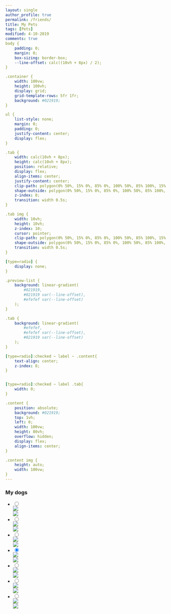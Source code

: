 ```yaml
---
layout: single
author_profile: true
permalink: /friends/
title: My Pets
tags: [Pets]
modified: 4-10-2019
comments: true
body {
    padding: 0;
    margin: 0;
    box-sizing: border-box;
    --line-offset: calc((10vh + 8px) / 2);
}

.container {
    width: 100vw;
    height: 100vh;
    display: grid;
    grid-template-rows: 5fr 1fr;
    background: #021919;
}

ul {
    list-style: none;
    margin: 0;
    padding: 0;
    justify-content: center;
    display: flex;
}

.tab {
    width: calc(10vh + 8px);
    height: calc(10vh + 8px);
    position: relative;
    display: flex;
    align-items: center;
    justify-content: center;
    clip-path: polygon(0% 50%, 15% 0%, 85% 0%, 100% 50%, 85% 100%, 15% 100%);
    shape-outside: polygon(0% 50%, 15% 0%, 85% 0%, 100% 50%, 85% 100%, 15% 100%);
    z-index: 0;
    transition: width 0.5s;
}

.tab img {
    width: 10vh;
    height: 10vh;
    z-index: 10;
    cursor: pointer;
    clip-path: polygon(0% 50%, 15% 0%, 85% 0%, 100% 50%, 85% 100%, 15% 100%);
    shape-outside: polygon(0% 50%, 15% 0%, 85% 0%, 100% 50%, 85% 100%, 15% 100%);
    transition: width 0.5s;
}

[type=radio] {
    display: none;   
}

.preview-list {
    background: linear-gradient(
        #021919,
        #021919 var(--line-offset),
        #efefef var(--line-offset)
    );
}

.tab {
    background: linear-gradient(
        #efefef,
        #efefef var(--line-offset),
        #021919 var(--line-offset)
    );
}

[type=radio]:checked ~ label ~ .content{
    text-align: center;
    z-index: 8;
}


[type=radio]:checked ~ label .tab{
    width: 0;
}

.content {
    position: absolute;
    background: #021919;
    top: 1vh;
    left: 0;
    width: 100vw;
    height: 80vh;
    overflow: hidden;
    display: flex;
    align-items: center;
}

.content img {
    height: auto;
    width: 100vw;  
}
---
```


### My dogs


<!-- ![alt text]({{amirrezavishteh.github.io}}/assets/images/mdog1.jpg "hobbies")
![alt text]({{amirrezavishteh.github.io}}/assets/images/dog1.jpg "hobbies")
![alt text]({{amirrezavishteh.github.io}}/assets/images/dg.jpg "hobbies")
![alt text]({{amirrezavishteh.github.io}}/assets/images/dg2.jpg "hobbies") -->

<!-- <!DOCTYPE html> -->
<!-- <html lang="en">
    <head>
        <meta charset="UTF-8">
        <meta name="viewport" content="width=device-width, initial-scale=1.0">
        <meta http-equiv="X-UA-Compatible" content="ie=edge">
        <link href="https://fonts.googleapis.com/css?family=Josefin+Sans:300,400,400i|Nunito:300,300i" rel="stylesheet">
        <link rel="stylesheet" href="css/style.css">
        <link rel="shortcut icon" type="image/png" href="img/favicon.png">
        <title>CSS Grids Gallery</title>
    </head>
    <body>
        <div class="container">
            <div class="gallery">
                <figure class="gallery__item gallery__item--1">
                    <img src="{{amirrezavishteh.github.io}}/assets/images/mdog1.jpg" alt="Gallery image 1" class="gallery__img">
                </figure>
                <figure class="gallery__item gallery__item--2">
                    <img src="{{amirrezavishteh.github.io}}/assets/images/dog1.jpg" alt="Gallery image 2" class="gallery__img">
                </figure>
                <figure class="gallery__item gallery__item--3">
                    <img src="{{amirrezavishteh.github.io}}/assets/images/dg.jpg" alt="Gallery image 3" class="gallery__img">
                </figure>
                <figure class="gallery__item gallery__item--4">
                    <img src="{{amirrezavishteh.github.io}}/assets/images/dg2.jpg" alt="Gallery image 4" class="gallery__img">
                </figure>
            </div>
        </div>
    </body>
</html> -->
<!-- <html>
<head>
<style>
div.gallery {
  margin: 5px;
  border: 1px solid #ccc;
  float: left;
  width: 180px;
}
div.gallery:hover {
  border: 1px solid #777;
}
div.gallery img {
  width: 100%;
  height: auto;
}
div.desc {
  padding: 15px;
  text-align: center;
}
</style>
</head>
<body>
<div class="gallery">
  <a target="_blank" href="img_5terre.jpg">
    <img src="{{amirrezavishteh.github.io}}/assets/images/mdog1.jpg" alt="Cinque Terre" width="600" height="400">
  </a>
  <div class="desc">Barack</div>
</div>
<div class="gallery">
  <a target="_blank" href="img_forest.jpg">
    <img src="{{amirrezavishteh.github.io}}/assets/images/dog1.jpg" alt="Forest" width="600" height="400">
  </a>
  <div class="desc">Barack</div>
</div>
<div class="gallery">
  <a target="_blank" href="img_lights.jpg">
    <img src="{{amirrezavishteh.github.io}}/assets/images/dg2.jpg" alt="Northern Lights" width="600" height="400">
  </a>
  <div class="desc">Jordan</div>
</div>
<div class="gallery">
  <a target="_blank" href="img_mountains.jpg">
    <img src="{{amirrezavishteh.github.io}}/assets/images/dg.jpg" alt="Mountains" width="600" height="400">
  </a>
  <div class="desc">Jordan</div>
</div>
</body>
</html> -->
<div class="container">
        <div class="full-view"></div>
        <div class="preview-list">
            <ul>
                <li>
                    <input type="radio" id="tab-1" name="gallery-group">
                    <label for="tab-1">
                        <div class="tab">
                            <img
                                src="{{amirrezavishteh.github.io}}/assets/images/mdog1.jpg"/>
                        </div>
                    </label>
                    <div class="content">
                        <img
                            src="{{amirrezavishteh.github.io}}/assets/images/dog1.jpg"/>
                    </div>
                </li>
                <li>
                    <input type="radio" id="tab-2" name="gallery-group">
                    <label for="tab-2">
                        <div class="tab">
                            <img
                                src="{{amirrezavishteh.github.io}}/assets/images/dg2.jpg" />
                        </div>
                    </label>
                    <div class="content">
                        <img
                            src="{{amirrezavishteh.github.io}}/assets/images/dg.jpg" />
                    </div>
                </li>
                <li>
                    <input type="radio" id="tab-3" name="gallery-group">
                    <label for="tab-3">
                        <div class="tab">
                            <img
                                src="https://images.pexels.com/photos/730256/pexels-photo-730256.jpeg?auto=compress&cs=tinysrgb&dpr=2&h=750&w=1260" />
                        </div>
                    </label>
                    <div class="content">
                        <img
                            src="https://images.pexels.com/photos/730256/pexels-photo-730256.jpeg?auto=compress&cs=tinysrgb&dpr=2&h=750&w=1260" />
                    </div>
                </li>
                <li>
                    <input type="radio" id="tab-4" name="gallery-group" checked>
                    <label for="tab-4">
                        <div class="tab">
                            <img
                                src="https://images.pexels.com/photos/22427/pexels-photo.jpg?auto=compress&cs=tinysrgb&dpr=2&h=750&w=1260" />
                        </div>
                    </label>
                    <div class="content">
                        <img src="https://images.pexels.com/photos/22427/pexels-photo.jpg?auto=compress&cs=tinysrgb&dpr=2&h=750&w=1260" />
                    </div>
                </li>
                <li>
                    <input type="radio" id="tab-5" name="gallery-group">
                    <label for="tab-5">
                        <div class="tab">
                            <img
                                src="https://images.pexels.com/photos/789380/pexels-photo-789380.jpeg?auto=compress&cs=tinysrgb&dpr=2&h=750&w=1260" />
                        </div>
                    </label>
                    <div class="content">
                            <img src="https://images.pexels.com/photos/789380/pexels-photo-789380.jpeg?auto=compress&cs=tinysrgb&dpr=2&h=750&w=1260" />
                        </div>
                </li>
                <li>
                    <input type="radio" id="tab-6" name="gallery-group">
                    <label for="tab-6">
                        <div class="tab">
                            <img
                                src="https://images.pexels.com/photos/355411/pexels-photo-355411.jpeg?auto=compress&cs=tinysrgb&dpr=2&h=650&w=940" />
                        </div>
                    </label>
                    <div class="content">
                            <img src="https://images.pexels.com/photos/355411/pexels-photo-355411.jpeg?auto=compress&cs=tinysrgb&dpr=2&h=650&w=940" />
                        </div>
                </li>
                <li>
                    <input type="radio" id="tab-7" name="gallery-group">
                    <label for="tab-7">
                        <div class="tab">
                            <img
                                src="https://images.pexels.com/photos/1424246/pexels-photo-1424246.jpeg?auto=compress&cs=tinysrgb&dpr=2&h=750&w=1260" />
                        </div>
                    </label>
                    <div class="content">
                            <img src="https://images.pexels.com/photos/1424246/pexels-photo-1424246.jpeg?auto=compress&cs=tinysrgb&dpr=2&h=750&w=1260" />
                        </div>
                </li>
            </ul>
        </div>
    </div>